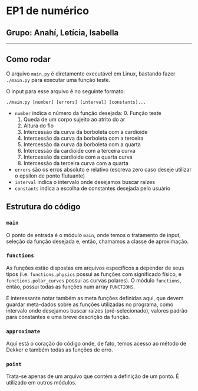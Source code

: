 # EP1 de numérico

## Grupo: Anahí, Letícia, Isabella

---

## Como rodar

O arquivo `main.py` é diretamente executável em Linux, bastando fazer
`./main.py` para executar uma função teste.

O input para esse arquivo é no seguinte formato:

`./main.py [number] [errors] [interval] [constants]...`

- `number` indica o número da função desejada:
    0. Função teste
    1. Queda de um corpo sujeito ao atrito do ar
    2. Altura do fio
    3. Intercessão da curva da borboleta com a cardioide
    4. Intercessão da curva da borboleta com a terceira
    5. Intercessão da curva da borboleta com a quarta
    6. Intercessão da cardioide com a terceira curva
    7. Intercessão da cardioide com a quarta curva
    8. Intercessão da terceira curva com a quarta
- `errors` são os erros absoluto e relativo (escreva zero caso deseje utilizar
  o epsilon de ponto flutuante)
- `interval` indica o intervalo onde desejamos buscar raízes
- `constants` indica a escolha de constantes desejada pelo usuário

## Estrutura do código

### `main`

O ponto de entrada é o módulo `main`, onde temos o tratamento de input, seleção da função desejada e, então, chamamos a classe de aproximação.

### `functions`

As funções estão dispostas em arquivos específicos a depender de seus tipos
(i.e. `functions.physics` possui as funções com significado físico, e
`functions.polar_curves` possui as curvas polares). O módulo `functions`,
então, possui todas as funções num array `FUNCTIONS`.

É interessante notar também as meta funções definidas aqui, que devem guardar
meta-dados sobre as funções utilizadas no programa, como intervalo onde
desejamos buscar raízes (pré-selecionado), valores padrão para constantes e uma
breve descrição da função.

### `approximate`

Aqui está o coração do código onde, de fato, temos acesso ao método de Dekker e
também todas as funções de erro.

### `point`

Trata-se apenas de um arquivo que contém a definição de um ponto. É utilizado em outros módulos.

